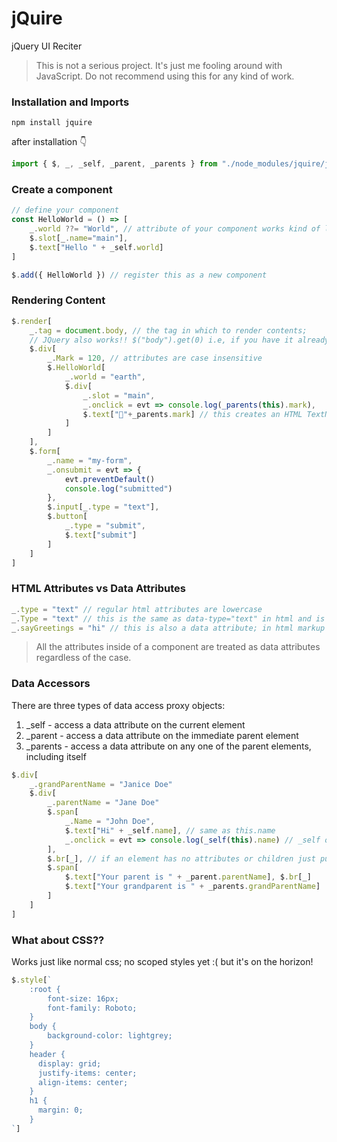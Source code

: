 # jQuire
jQuery UI Reciter

> This is not a serious project. It's just me fooling around with JavaScript.
> Do not recommend using this for any kind of work.

### Installation and Imports
```
npm install jquire
```
after installation 👇
```javascript
import { $, _, _self, _parent, _parents } from "./node_modules/jquire/jquire.min.js"
```

### Create a component
```javascript
// define your component
const HelloWorld = () => [
    _.world ??= "World", // attribute of your component works kind of like props in react
    $.slot[_.name="main"],
    $.text["Hello " + _self.world]
]

$.add({ HelloWorld }) // register this as a new component
```

### Rendering Content
```javascript
$.render[
    _.tag = document.body, // the tag in which to render contents;
    // JQuery also works!! $("body").get(0) i.e, if you have it already.
    $.div[
        _.Mark = 120, // attributes are case insensitive
        $.HelloWorld[
            _.world = "earth",
            $.div[
                _.slot = "main",
                _.onclick = evt => console.log(_parents(this).mark),
                $.text["🎉"+_parents.mark] // this creates an HTML TextNode
            ]
        ]
    ],
    $.form[
        _.name = "my-form",
        _.onsubmit = evt => {
            evt.preventDefault()
            console.log("submitted")
        },
        $.input[_.type = "text"],
        $.button[
            _.type = "submit",
            $.text["submit"]
        ]
    ]
]
```

### HTML Attributes vs Data Attributes
```javascript
_.type = "text" // regular html attributes are lowercase
_.Type = "text" // this is the same as data-type="text" in html and is called a data attribute
_.sayGreetings = "hi" // this is also a data attribute; in html markup it would be data-say-greetings
```
> All the attributes inside of a component are treated as data attributes regardless of the case.

### Data Accessors
There are three types of data access proxy objects:

1. _self - access a data attribute on the current element
2. _parent - access a data attribute on the immediate parent element
3. _parents - access a data attribute on any one of the parent elements, including itself

```javascript
$.div[
    _.grandParentName = "Janice Doe"
    $.div[
        _.parentName = "Jane Doe"
        $.span[
            _.Name = "John Doe",
            $.text["Hi" + _self.name], // same as this.name
            _.onclick = evt => console.log(_self(this).name) // _self ond other data access proxies need a context when called inside of a function.
        ],
        $.br[_], // if an element has no attributes or children just put an underscore, otherwise it causes a JavaScript syntax error :(
        $.span[
            $.text["Your parent is " + _parent.parentName], $.br[_]
            $.text["Your grandparent is " + _parents.grandParentName]
        ]
    ]
]
```

### What about CSS??
Works just like normal css; no scoped styles yet :( but it's on the horizon!
```javascript
$.style[`
    :root {
        font-size: 16px;
        font-family: Roboto;
    }
    body {
        background-color: lightgrey;
    }
    header {
      display: grid;
      justify-items: center;
      align-items: center;
    }
    h1 {
      margin: 0;
    }
`]
```
